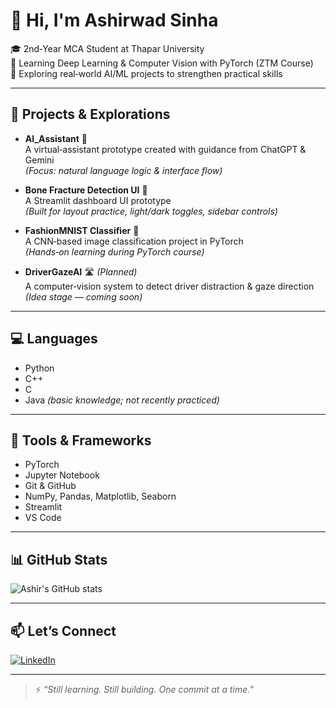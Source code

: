 # 👋 Hi, I'm Ashirwad Sinha

🎓 2nd‑Year MCA Student at Thapar University  
🧠 Learning Deep Learning & Computer Vision with PyTorch (ZTM Course)  
🌱 Exploring real‑world AI/ML projects to strengthen practical skills

---

## 🚀 Projects & Explorations

- **AI_Assistant** 🤖  
  A virtual‑assistant prototype created with guidance from ChatGPT & Gemini  
  *(Focus: natural language logic & interface flow)*

- **Bone Fracture Detection UI** 🦴  
  A Streamlit dashboard UI prototype  
  *(Built for layout practice, light/dark toggles, sidebar controls)*

- **FashionMNIST Classifier** 🧠  
  A CNN‑based image classification project in PyTorch  
  *(Hands‑on learning during PyTorch course)*

- **DriverGazeAI** 🛣️ *(Planned)*  
  A computer‑vision system to detect driver distraction & gaze direction  
  *(Idea stage — coming soon)*

---

## 💻 Languages

- Python  
- C++  
- C  
- Java *(basic knowledge; not recently practiced)*

---

## 🔧 Tools & Frameworks

- PyTorch  
- Jupyter Notebook  
- Git & GitHub  
- NumPy, Pandas, Matplotlib, Seaborn  
- Streamlit  
- VS Code

---

## 📊 GitHub Stats

![Ashir's GitHub stats](https://github-readme-stats.vercel.app/api?username=ashir1S&show_icons=true&theme=react)

---

## 📫 Let’s Connect

[![LinkedIn](https://img.shields.io/badge/LinkedIn-blue?style=for-the-badge&logo=linkedin)](https://www.linkedin.com/in/YOUR_LINK)

---

> ⚡ _“Still learning. Still building. One commit at a time.”_
